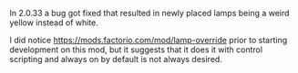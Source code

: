 In 2.0.33 a bug got fixed that resulted in newly placed lamps being a weird yellow instead of white.

I did notice https://mods.factorio.com/mod/lamp-override prior to starting development on this mod,
but it suggests that it does it with control scripting and always on by default is not always desired.

